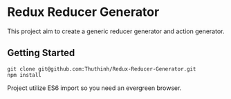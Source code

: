 # Redux Reducer Generator
This project aim to create a generic reducer generator and action generator.
## Getting Started
```
git clone git@github.com:Thuthinh/Redux-Reducer-Generator.git
npm install
```
Project utilize ES6 import so you need an evergreen browser.
